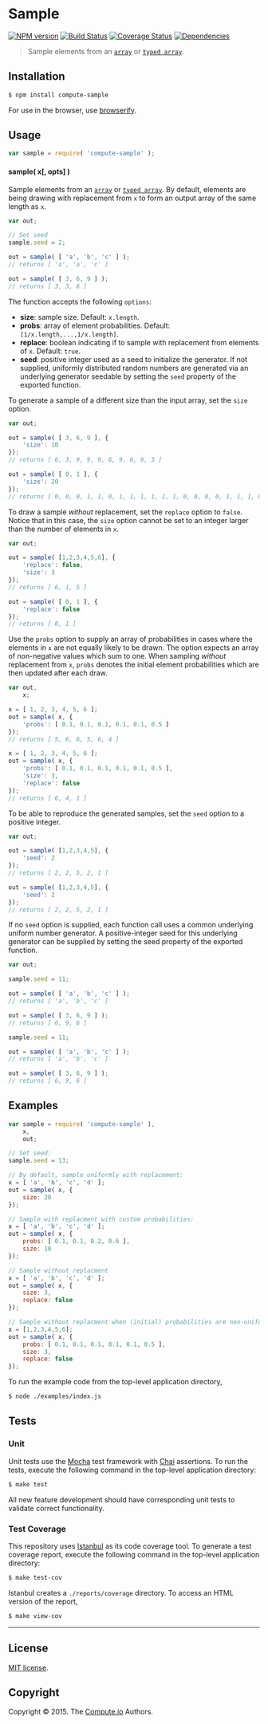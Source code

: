 Sample
===
[![NPM version][npm-image]][npm-url] [![Build Status][travis-image]][travis-url] [![Coverage Status][codecov-image]][codecov-url] [![Dependencies][dependencies-image]][dependencies-url]

> Sample elements from an [`array`](https://developer.mozilla.org/en-US/docs/Web/JavaScript/Reference/Global_Objects/Array) or [`typed array`](https://developer.mozilla.org/en-US/docs/Web/JavaScript/Typed_arrays).


## Installation

``` bash
$ npm install compute-sample
```

For use in the browser, use [browserify](https://github.com/substack/node-browserify).


## Usage

``` javascript
var sample = require( 'compute-sample' );
```

#### sample( x[, opts] )

Sample elements from an [`array`](https://developer.mozilla.org/en-US/docs/Web/JavaScript/Reference/Global_Objects/Array) or [`typed array`](https://developer.mozilla.org/en-US/docs/Web/JavaScript/Typed_arrays). By default, elements are being drawing with replacement from `x` to form an output array of the same length as `x`.

``` javascript
var out;

// Set seed
sample.seed = 2;

out = sample( [ 'a', 'b', 'c' ] );
// returns [ 'a', 'a', 'c' ]

out = sample( [ 3, 6, 9 ] );
// returns [ 3, 3, 6 ]

```

The function accepts the following `options`:

*	__size__: sample size. Default: `x.length`.
*	__probs__: array of element probabilities. Default: `[1/x.length,...,1/x.length]`.
*	__replace__: boolean indicating if to sample with replacement from elements of `x`. Default: `true`.
*	__seed__: positive integer used as a seed to initialize the generator. If not supplied, uniformly distributed random numbers are generated via an underlying generator seedable by setting the `seed` property of the exported function.

To generate a sample of a different size than the input array, set the `size` option.

```javascript
var out;

out = sample( [ 3, 6, 9 ], {
	'size': 10
});
// returns [ 6, 3, 9, 9, 9, 6, 9, 6, 9, 3 ]

out = sample( [ 0, 1 ], {
	'size': 20
});
// returns [ 0, 0, 0, 1, 1, 0, 1, 1, 1, 1, 1, 1, 0, 0, 0, 0, 1, 1, 1, 0 ]

```

To draw a sample *without* replacement, set the `replace` option to `false`. Notice that in this case, the `size` option cannot be set to an integer larger than the number of elements in `x`.

```javascript
var out;

out = sample( [1,2,3,4,5,6], {
	'replace': false,
	'size': 3
});
// returns [ 6, 1, 5 ]

out = sample( [ 0, 1 ], {
	'replace': false
});
// returns [ 0, 1 ]

```

Use the `probs` option to supply an array of probabilities in cases where the elements in `x` are not equally likely to be drawn. The option expects an array of non-negative values which sum to one. When sampling *without* replacement from `x`, `probs` denotes the initial element probabilities which are then updated after each draw.

```javascript
var out,
	x;

x = [ 1, 2, 3, 4, 5, 6 ];
out = sample( x, {
	'probs': [ 0.1, 0.1, 0.1, 0.1, 0.1, 0.5 ]
});
// returns [ 5, 6, 6, 5, 6, 4 ]

x = [ 1, 2, 3, 4, 5, 6 ];
out = sample( x, {
	'probs': [ 0.1, 0.1, 0.1, 0.1, 0.1, 0.5 ],
	'size': 3,
	'replace': false
});
// returns [ 6, 4, 1 ]

```

To be able to reproduce the generated samples, set the `seed` option to a positive integer.

``` javascript
var out;

out = sample( [1,2,3,4,5], {
	'seed': 2
});
// returns [ 2, 2, 5, 2, 1 ]

out = sample( [1,2,3,4,5], {
    'seed': 2
});
// returns [ 2, 2, 5, 2, 1 ]

```

If no `seed` option is supplied, each function call uses a common underlying uniform number generator. A positive-integer seed for this underlying generator can be supplied by setting the seed property of the exported function.

```javascript
var out;

sample.seed = 11;

out = sample( [ 'a', 'b', 'c' ] );
// returns [ 'a', 'b', 'c' ]

out = sample( [ 3, 6, 9 ] );
// returns [ 6, 9, 6 ]

sample.seed = 11;

out = sample( [ 'a', 'b', 'c' ] );
// returns [ 'a', 'b', 'c' ]

out = sample( [ 3, 6, 9 ] );
// returns [ 6, 9, 6 ]

```


## Examples

``` javascript
var sample = require( 'compute-sample' ),
	x,
	out;

// Set seed:
sample.seed = 13;

// By default, sample uniformly with replacement:
x = [ 'a', 'b', 'c', 'd' ];
out = sample( x, {
	size: 20
});

// Sample with replacment with custom probabilities:
x = [ 'a', 'b', 'c', 'd' ];
out = sample( x, {
	probs: [ 0.1, 0.1, 0.2, 0.6 ],
	size: 10
});

// Sample without replacment
x = [ 'a', 'b', 'c', 'd' ];
out = sample( x, {
	size: 3,
	replace: false
});

// Sample without replacment when (initial) probabilities are non-uniform
x = [1,2,3,4,5,6];
out = sample( x, {
	probs: [ 0.1, 0.1, 0.1, 0.1, 0.1, 0.5 ],
	size: 3,
	replace: false
});
```

To run the example code from the top-level application directory,

``` bash
$ node ./examples/index.js
```


## Tests

### Unit

Unit tests use the [Mocha](http://mochajs.org/) test framework with [Chai](http://chaijs.com) assertions. To run the tests, execute the following command in the top-level application directory:

``` bash
$ make test
```

All new feature development should have corresponding unit tests to validate correct functionality.


### Test Coverage

This repository uses [Istanbul](https://github.com/gotwarlost/istanbul) as its code coverage tool. To generate a test coverage report, execute the following command in the top-level application directory:

``` bash
$ make test-cov
```

Istanbul creates a `./reports/coverage` directory. To access an HTML version of the report,

``` bash
$ make view-cov
```


---
## License

[MIT license](http://opensource.org/licenses/MIT).


## Copyright

Copyright &copy; 2015. The [Compute.io](https://github.com/compute-io) Authors.


[npm-image]: http://img.shields.io/npm/v/distributions-sample.svg
[npm-url]: https://npmjs.org/package/distributions-sample

[travis-image]: http://img.shields.io/travis/compute-io/sample/master.svg
[travis-url]: https://travis-ci.org/compute-io/sample

[codecov-image]: https://img.shields.io/codecov/c/github/compute-io/sample/master.svg
[codecov-url]: https://codecov.io/github/compute-io/sample?branch=master

[dependencies-image]: http://img.shields.io/david/compute-io/sample.svg
[dependencies-url]: https://david-dm.org/compute-io/sample

[dev-dependencies-image]: http://img.shields.io/david/dev/compute-io/sample.svg
[dev-dependencies-url]: https://david-dm.org/dev/compute-io/sample

[github-issues-image]:  http://img.shields.io/github/issues/compute-io/sample.svg
[github-issues-url]: https://github.com/compute-io/sample/issues
